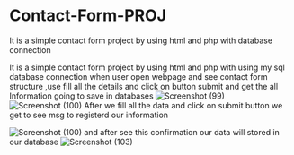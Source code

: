 # Contact-Form-PROJ
It is a simple contact form project by using html and php with database connection

It is a simple contact form project by using html and php with using my sql database connection when user open webpage and see contact form structure ,use fill all the details and click on button submit and get the all Information going to save in databases ![Screenshot (99)](https://user-images.githubusercontent.com/118659630/225588717-c2fbf680-efbf-4fff-a0f4-99ad4ec29b2e.png)
![Screenshot (100)](https://user-images.githubusercontent.com/118659630/225589237-0c21e7d0-469a-4541-ac33-bfb60150bff5.png)
After we fill all the data and click on submit button we get to see msg to registerd our information 

![Screenshot (100)](https://user-images.githubusercontent.com/118659630/225590189-aa782d2e-7671-4d85-bdfb-f99dc59b3c90.png)
and after see this confirmation our data will stored in our database 
![Screenshot (103)](https://user-images.githubusercontent.com/118659630/225590786-59775b2f-5362-4c88-9372-c3a02f362c80.png)
